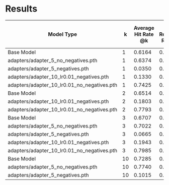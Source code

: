 # Results

| Model Type                                  | k   | Average Hit Rate @k | Mean Reciprocal Rank @k | Mean Average Precision @k | Average NDCG @k |
| ------------------------------------------- | --- | ------------------- | ----------------------- | ------------------------- | --------------- |
| Base Model                                  | 1   | 0.6164              | 0.6164                  | 0.6164                    | 0.6164          |
| adapters/adapter_5_no_negatives.pth         | 1   | 0.6374              | 0.6374                  | 0.6374                    | 0.6374          |
| adapters/adapter_5_negatives.pth            | 1   | 0.0350              | 0.0350                  | 0.0350                    | 0.0350          |
| adapters/adapter_10_lr0.01_negatives.pth    | 1   | 0.1330              | 0.1330                  | 0.1330                    | 0.1330          |
| adapters/adapter_10_lr0.01_no_negatives.pth | 1   | 0.7425              | 0.7425                  | 0.7425                    | 0.7425          |
| Base Model                                  | 2   | 0.6514              | 0.6269                  | 0.6269                    | 0.6333          |
| adapters/adapter_10_lr0.01_negatives.pth    | 2   | 0.1803              | 0.1602                  | 0.1602                    | 0.1688          |
| adapters/adapter_10_lr0.01_no_negatives.pth | 2   | 0.7793              | 0.7609                  | 0.7609                    | 0.7657           |
| Base Model                                  | 3   | 0.6707              | 0.6398                  | 0.6398                    | 0.6478          |
| adapters/adapter_5_no_negatives.pth         | 3   | 0.7022              | 0.6663                  | 0.6663                    | 0.6756          |
| adapters/adapter_5_negatives.pth            | 3   | 0.0665              | 0.0484                  | 0.0484                    | 0.0550          |
| adapters/adapter_10_lr0.01_negatives.pth    | 3   | 0.1943              | 0.1608                  | 0.1608                    | 0.1714          |
| adapters/adapter_10_lr0.01_no_negatives.pth | 3   | 0.7985              | 0.7676                  | 0.7676                    | 0.7756          |
| Base Model                                  | 10  | 0.7285              | 0.6500                  | 0.6500                    | 0.6689          |
| adapters/adapter_5_no_negatives.pth         | 10  | 0.7740              | 0.6896                  | 0.6896                    | 0.7100          |
| adapters/adapter_5_negatives.pth            | 10  | 0.1015              | 0.0469                  | 0.0469                    | 0.0658          |
